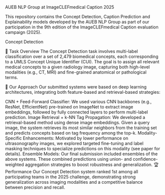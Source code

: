 AUEB NLP Group at ImageCLEFmedical Caption 2025

This repository contains the Concept Detection, Caption Prediction and Explainability models developed by the AUEB NLP Group as part of our participation in the 9th edition of the ImageCLEFmedical Caption evaluation campaign (2025).

Concept Detection

📌 Task Overview
The Concept Detection task involves multi-label classification over a set of 2,479 biomedical concepts, each corresponding to a UMLS Concept Unique Identifier (CUI). The goal is to assign all relevant medical concepts to a given radiology image, capturing both high-level modalities (e.g., CT, MRI) and fine-grained anatomical or pathological terms.

🧪 Our Approach
Our submitted systems were based on deep learning architectures, integrating both feature-based and retrieval-based strategies:

CNN + Feed-Forward Classifier: We used various CNN backbones (e.g., ResNet, EfficientNet) pre-trained on ImageNet to extract image embeddings, followed by fully connected layers to perform multi-label prediction.
Image Retrieval + k-NN Tag Propagation: We developed a retrieval-based method using dense image embeddings. Given a query image, the system retrieves its most similar neighbors from the training set and predicts concepts based on tag frequency among the top-k.
Modality-Specific Enhancements: Motivated by lower performance on ultrasonography images, we explored targeted fine-tuning and label masking techniques to specialize predictions on this modality (see paper for details).
Ensemble Models: Our final submission included ensembles of the above systems. These combined predictions using union- and confidence-weighted aggregation strategies to boost robustness and generalization.
🏆 Performance
Our Concept Detection system ranked 1st among all participating teams in the 2025 challenge, demonstrating strong generalization across imaging modalities and a competitive balance between precision and recall.
